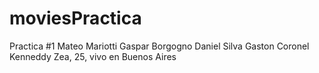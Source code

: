 # moviesPractica
Practica #1
Mateo Mariotti
Gaspar Borgogno
Daniel Silva
Gaston Coronel
Kenneddy Zea, 25, vivo en Buenos Aires
